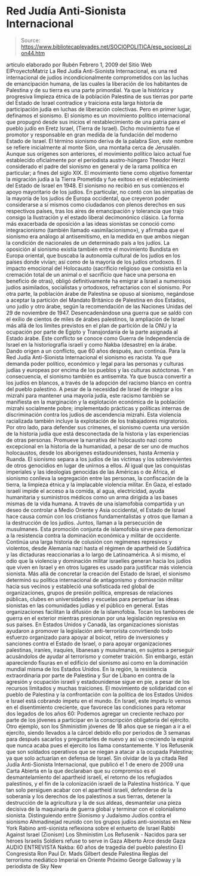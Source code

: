 # Red Judía Anti-Sionista Internacional

> Source: https://www.bibliotecapleyades.net/SOCIOPOLITICA/esp_sociopol_zion44.htm

artículo elaborado por Rubén
Febrero 1, 2009
del Sitio Web
ElProyectoMatriz
La Red Judía Anti-Sionista Internacional, es una red internacional de judíos
incondicionalmente comprometidos con las luchas de emancipación humana, de
las cuales la liberación de los habitantes de Palestina y de su tierra es
una parte primordial.
Ya que la histórica y progresiva limpieza étnica de la
población Palestina de sus tierras por parte del Estado de Israel contradice
y traiciona esta larga historia de participación judía en luchas de
liberación colectivas.
Pero en primer lugar, definamos el sionismo. El sionismo es un movimiento
político internacional que propugnó desde sus inicios el restablecimiento de
una patria para el pueblo judío en Eretz Israel, (Tierra de Israel). Dicho
movimiento fue el promotor y responsable en gran medida de la fundación del
moderno Estado de Israel.
El término sionismo deriva de la palabra Sion,
este nombre se refiere inicialmente al monte Sión, una montaña cerca de
Jerusalén.
Aunque sus orígenes son anteriores, el movimiento político laico actual fue
establecido oficialmente por el periodista austro-húngaro Theodor Herzl
considerado el padre del sionismo en general y de la rama política en
particular; a fines del siglo XIX. El movimiento tiene como objetivo
fomentar la migración judía a la Tierra Prometida y fue exitoso en el
establecimiento del Estado de Israel en 1948.
El sionismo no recibió en sus comienzos el apoyo mayoritario de los judíos.
En particular, no contó con las simpatías de la mayoría de los judíos de
Europa occidental, que creyeron poder considerarse a sí mismos como
ciudadanos con plenos derechos en sus respectivos países, tras los aires de
emancipación y tolerancia que trajo consigo la Ilustración y el estado
liberal decimonónico clásico.
La forma más exacerbada de oposición a las ideas sionistas se conoció como
integracionismo (también llamado «asimilacionismo»), y afirmaba que el
sionismo era análogo al antisemitismo, en la medida en que ambos niegan la
condición de nacionales de un determinado país a los judíos.
La oposición al sionismo existía también entre el
movimiento Bundista en
Europa oriental, que buscaba la autonomía cultural de los judíos en los
países donde vivían; así como de la mayoría de los judíos ortodoxos.
El
impacto emocional del Holocausto (sacrificio religioso que consistía en la
cremación total de un animal o el sacrificio que hace una persona en
beneficio de otras), obligó definitivamente ha emigrar a Israel a numerosos
judíos asimilados, socialistas y ortodoxos, refractarios con el sionismo.
Por otra parte, la población árabe de Palestina se opuso al sionismo,
negándose a aceptar la partición del Mandato Británico de Palestina en dos
Estados, uno judío y otro árabe, según la recomendación de
las Naciones
Unidas del 29 de noviembre de 1947.
Desencadenándose una guerra que se saldó
con el exilio de cientos de miles de árabes palestinos, la ampliación de
Israel más allá de los límites previstos en el plan de partición de la ONU y
la ocupación por parte de Egipto y Transjordania de la parte asignada al
Estado árabe. Este conflicto se conoce como
Guerra de Independencia de
Israel en la historiografía israelí y como
Nakba (desastre) en la árabe.
Dando origen a un conflicto, que 60 años después, aun continúa.
Para la Red Judía Anti-Sionista Internacional el sionismo es racista.
Ya que
demanda poder político, económico y legal para las personas y culturas
judías y europeas por encima de los pueblos y las culturas autóctonas. Y en
consecuencia, el sionismo también es antisemita. Ya que busca convertir a
los judíos en blancos, a través de la adopción del racismo blanco en contra
del pueblo palestino.
A pesar de la necesidad de Israel de integrar a los
mizrahi para mantener
una mayoría judía, este racismo también se manifiesta en la marginación y la
explotación económica de la población mizrahi socialmente pobre;
implementado prácticas y políticas internas de discriminación contra los
judíos de ascendencia mizrahi.
Esta violencia racializada también incluye
la explotación de los trabajadores migratorios.
Por otro lado, para defender sus crímenes, el sionismo cuenta una versión de
la historia judía que está desconectada de la historia y las experiencias de
otras personas.
Promueve la narrativa del
holocausto nazi como
excepcional
en la historia de la humanidad, a pesar de ser uno de muchos holocaustos,
desde los aborígenes estadounidenses, hasta Armenia y Ruanda.
El sionismo
separa a los judíos de las víctimas y los sobrevivientes de otros genocidios
en lugar de unirnos a ellos.
Al igual que las conquistas imperiales y las ideologías genocidas de las
Américas o de África, el sionismo conlleva la segregación entre las
personas, la confiscación de la tierra, la limpieza étnica y la implacable
violencia militar.
En Gaza, el estado israelí impide el acceso a la comida,
al agua, electricidad, ayuda humanitaria y suministros médicos como un arma
dirigida a las bases mismas de la vida humana.
A través de una islamofobia compartida y un deseo de controlar a Medio
Oriente y Asia occidental, el Estado de Israel hace causa común con los
cristianos fundamentalistas y otros que llaman a la destrucción de los
judíos. Juntos, llaman a la persecución de musulmanes.
Esta promoción conjunta de islamofobia sirve para demonizar a la resistencia
contra la dominación económica y militar de occidente. Continúa una larga
historia de colusión con regímenes represivos y violentos, desde Alemania
nazi hasta el régimen de apartheid de Sudáfrica y las dictaduras
reaccionarias a lo largo de Latinoamérica.
A si mismo, el odio que la
violencia y dominación militar israelíes generan hacia los judíos que viven
en Israel y en otros lugares es usado para justificar más violencia sionista.
Más allá de concretar la creación del Estado de Israel, el sionismo
determinó su política internacional de antagonismo y dominación militar
hacia sus vecinos y estableció una sofisticada red global de organizaciones,
grupos de presión política, empresas de relaciones públicas, clubes en
universidades y escuelas para perpetuar las ideas sionistas en las
comunidades judías y el público en general.
Estas organizaciones facilitan la difusión de la islamofobia.
Tocan los
tambores de guerra en el exterior mientras presionan por una legislación
represiva en sus países.
En Estados Unidos y Canadá, las organizaciones sionistas ayudaron a promover
la legislación anti-terrorista convirtiendo todo esfuerzo organizado para
apoyar al boicot, retiro de inversiones y sanciones contra el Estado de
Israel, o para apoyar organizaciones palestinas, iraníes, iraquíes,
libanesas y musulmanas, en sujetos a perseguir acusándolos de ayudar al
terrorismo y cometer traición.
Sin embargo, están apareciendo fisuras en el edificio del sionismo así como
en la dominación mundial misma de los Estados Unidos.
En la región, la resistencia extraordinaria por parte de Palestina y
Sur de
Líbano en contra de la agresión y ocupación israelí y estadounidense sigue
en pie, a pesar de los recursos limitados y muchas traiciones.
El movimiento de solidaridad con el pueblo de Palestina y la confrontación
con la política de los Estados Unidos e Israel está cobrando ímpetu en el
mundo.
En Israel, este ímpetu lo vemos en el disentimiento creciente, que favorece
las condiciones para retomar dos legados de los años 60:
Podemos agregar un creciente rechazo por parte de los jóvenes a participar
en la conscripción obligatoria del ejército.
Otro ejemplo, son los Shministim jóvenes de 18 años que se niegan a ir a
el ejercito, siendo llevados a la cárcel debido ello por periodos de 3
semanas para después sacarlos y preguntarles de nuevo y así va creciendo la
espiral que nunca acaba pues el ejercito los llama constantemente.
Y los Refusenik que son soldados operativos que se niegan a atacar a la
ocupada Palestina; ya que solo actuarían en defensa de Israel.
Sin olvidar de la ya citada Red Judía Anti-Sionista Internacional,
que
publicó el 1 de enero de 2009 una Carta Abierta en la que declaraban que su
compromiso es el desmantelamiento del apartheid israelí, el retorno de los
refugiados palestinos, y el fin de la colonización israelí de la Palestina
histórica.
Y que tan solo persiguen acabar con el apartheid israelí, defenderse de la
soberanía y los derechos de los palestinos a sus tierras, detener la
destrucción de la agricultura y la de sus aldeas, desmantelar una pieza
decisiva de la maquinaria de guerra global y terminar con el colonialismo
sionista.
Distinguiendo entre Sionismo y Judaísmo
Judíos contra el sionismo
Ahmadinejad reunido con los grupos judíos anti-sionistas en New York
Rabino anti-sionista reflexiona sobre el entuerto de Israel
Rabbi Against Israel (Zionism)
Los Shministim
Los Refusenik -
Nacidos para ser héroes
Israelis Soldiers refuse to serve in Gaza
Alberto Arce desde Gaza
AUDIO
ENTREVISTA
Nakba: 60 años de tragedia del pueblo palestino
El Congresista Ron Paul
Dr. Mads Gilbert desde Palestina
Reglas del terrorismo mediático Imperial en Oriente Próximo
George Galloway y la periodista de Sky New
